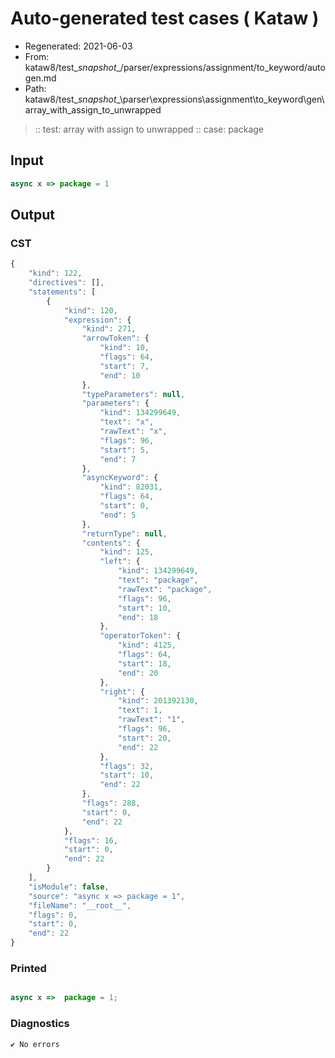 # Auto-generated test cases ( Kataw )
- Regenerated: 2021-06-03
- From: kataw8/test\__snapshot__/parser/expressions/assignment/to_keyword/autogen.md
- Path: kataw8/test\__snapshot__\parser\expressions\assignment\to_keyword\gen\array_with_assign_to_unwrapped
> :: test: array with assign to unwrapped
> :: case: package
## Input

`````js
async x => package = 1
`````
## Output

### CST

```javascript
{
    "kind": 122,
    "directives": [],
    "statements": [
        {
            "kind": 120,
            "expression": {
                "kind": 271,
                "arrowToken": {
                    "kind": 10,
                    "flags": 64,
                    "start": 7,
                    "end": 10
                },
                "typeParameters": null,
                "parameters": {
                    "kind": 134299649,
                    "text": "x",
                    "rawText": "x",
                    "flags": 96,
                    "start": 5,
                    "end": 7
                },
                "asyncKeyword": {
                    "kind": 82031,
                    "flags": 64,
                    "start": 0,
                    "end": 5
                },
                "returnType": null,
                "contents": {
                    "kind": 125,
                    "left": {
                        "kind": 134299649,
                        "text": "package",
                        "rawText": "package",
                        "flags": 96,
                        "start": 10,
                        "end": 18
                    },
                    "operatorToken": {
                        "kind": 4125,
                        "flags": 64,
                        "start": 18,
                        "end": 20
                    },
                    "right": {
                        "kind": 201392130,
                        "text": 1,
                        "rawText": "1",
                        "flags": 96,
                        "start": 20,
                        "end": 22
                    },
                    "flags": 32,
                    "start": 10,
                    "end": 22
                },
                "flags": 288,
                "start": 0,
                "end": 22
            },
            "flags": 16,
            "start": 0,
            "end": 22
        }
    ],
    "isModule": false,
    "source": "async x => package = 1",
    "fileName": "__root__",
    "flags": 0,
    "start": 0,
    "end": 22
}
```

### Printed

```javascript

async x =>  package = 1;
```

### Diagnostics

```javascript
✔ No errors
```

